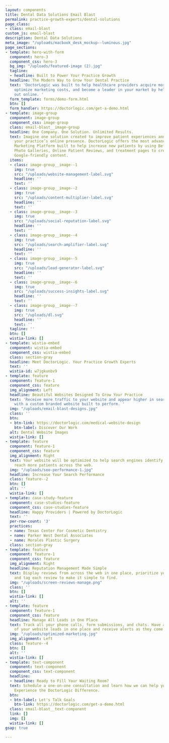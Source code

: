 ```yaml
---
layout: components
title: Dental Data Solutions Email Blast
permalink: practice-growth-experts/dental-solutions
page_class:
- class: email-blast
custom_js: email-blast
description: Dental Data Solutions
meta_image: "/uploads/macbook_desk_mockup--luminous.jpg"
page_sections:
- template: hero-with-form
  component: hero-3
  component_css: hero-3
  bg_img: "/uploads/featured-image (2).jpg"
  tagline:
  - headline: Built to Power Your Practice Growth
  headline: The Modern Way to Grow Your Dental Practice
  text: 'DoctorLogic was built to help healthcare providers acquire more patients,
    optimize marketing costs, and become a leader in your market by helping you stand
    out online. '
  form_template: forms/demo-form.html
  btn: []
  form_handler: https://doctorlogic.com/get-a-demo.html
- template: image-group
  component: image-group
  component_css: image-group
  class: email-blast__image-group
  headline: One Company. One Solution. Unlimited Results.
  text: Imagine one solution created to improve patient experiences and help grow
    your practice’s online presence. DoctorLogic offers the most advanced Website
    Marketing Platform built to help increase new patients by using Before and After
    Photo Galleries, Online Patient Reviews, and treatment pages to create up to 100x
    Google-friendly content.
  items:
  - class: image-group__image--1
    img: true
    src: "/uploads/website-management-label.svg"
    headline: ''
    text: ''
  - class: image-group__image--2
    img: true
    src: "/uploads/content-multiplier-label.svg"
    headline: ''
    text: ''
  - class: image-group__image--3
    img: true
    src: "/uploads/social-reputation-label.svg"
    headline: ''
    text: ''
  - class: image-group__image--4
    img: true
    src: "/uploads/search-amplifier-label.svg"
    headline: ''
    text: ''
  - class: image-group__image--5
    img: true
    src: "/uploads/lead-generator-label.svg"
    headline: ''
    text: ''
  - class: image-group__image--6
    img: true
    src: "/uploads/success-insights-label.svg"
    headline: ''
    text: ''
  - class: image-group__image--7
    img: true
    src: "/uploads/dl.svg"
    headline: ''
    text: ''
  tagline: ''
  btn: []
  wistia-link: []
- template: wistia-embed
  component: wistia-embed
  component_css: wistia-embed
  class: section-gray
  headline: Meet DoctorLogic. Your Practice Growth Experts
  text: ''
  wistia-id: w7jgkunbv9
- template: feature
  component: feature-1
  component_css: feature
  img_alignment: Left
  headline: Beautiful Websites Designed To Grow Your Practice
  text: 'Receive more traffic to your website and appear higher in search engine results
    with a custom branded website built to perform. '
  img: "/uploads/email-blast-designs.jpg"
  class: ''
  btn:
  - btn-link: https://doctorlogic.com/medical-website-design
    btn-label: Discover Our Work
  alt: Dental Website Images
  wistia-link: []
- template: feature
  component: feature-1
  component_css: feature
  img_alignment: Right
  text: Your website will be optimized to help search engines identify your site to
    reach more patients across the web.
  img: "/uploads/seo-performance-1.jpg"
  headline: Increase Your Search Performance
  class: feature--2
  btn: []
  alt: ''
  wistia-link: []
- template: case-study-feature
  component: case-studies-feature
  component_css: case-studies-feature
  headline: Happy Providers | Powered by DoctorLogic
  text: ''
  per-row-count: '3'
  practices:
  - name: Texas Center For Cosmetic Dentistry
  - name: Parker West Dental Associates
  - name: Morales Plastic Surgery
  class: section-gray
- template: feature
  component: feature-1
  component_css: feature
  img_alignment: Right
  headline: Reputation Management Made Simple
  text: Display reviews from across the web in one place, prioritize your favorites,
    and tag each review to make it simple to find.
  img: "/uploads/screen-reviews-manage.png"
  class: ''
  btn: []
  wistia-link: []
  alt: ''
- template: feature
  component: feature-1
  component_css: feature
  headline: Manage All Leads in One Place
  text: Track all your phone calls, form submissions, and chats. Have a clear picture
    of your website leads in one place and receive alerts as they come in.
  img: "/uploads/optimized-marketing.jpg"
  img_alignment: Left
  class: feature--4
  btn: []
  alt: ''
  wistia-link: []
- template: text-component
  component: text-component
  component_css: text-component
  headline:
  - headline: Ready to Fill Your Waiting Room?
  text: Schedule a one-on-one consultation and learn how we can help you succeed online.
    Experience the DoctorLogic Difference.
  btn:
  - btn-label: Let's Talk Goals
    btn-link: https://doctorlogic.com/get-a-demo.html
  class: email-blast__text-component
  link: []
  img: []
  wistia-link: []
gsap: true

---
```

